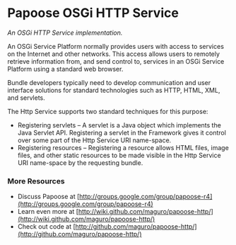 Papoose OSGi HTTP Service
=====
<em>An OSGi HTTP Service implementation.</em>

An OSGi Service Platform normally provides users with access to services on the Internet and other networks. This access allows users to remotely retrieve information from, and send control to, services in an OSGi Service Platform using a standard web browser.

Bundle developers typically need to develop communication and user interface solutions for standard technologies such as HTTP, HTML, XML, and servlets.

The Http Service supports two standard techniques for this purpose:

* Registering servlets – A servlet is a Java object which implements the Java Servlet API. Registering a servlet in the Framework gives it control over some part of the Http Service URI name-space.
* Registering resources – Registering a resource allows HTML files, image files, and other static resources to be made visible in the Http Service URI name-space by the requesting bundle.

### More Resources ###

*  Discuss Papoose at [http://groups.google.com/group/papoose-r4](http://groups.google.com/group/papoose-r4)
*  Learn even more at [http://wiki.github.com/maguro/papoose-http/](http://wiki.github.com/maguro/papoose-http/)
*  Check out code at [http://github.com/maguro/papoose-http/](http://github.com/maguro/papoose-http/)
